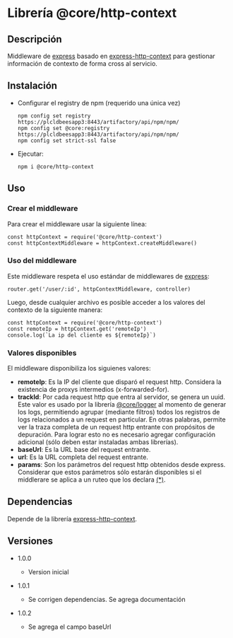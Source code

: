 # Librería @core/http-context

## Descripción
Middleware de [express](https://expressjs.com/) basado en [express-http-context](https://github.com/skonves/express-http-context#express-http-context) para gestionar información de contexto de forma cross al servicio.

## Instalación

* Configurar el registry de npm (requerido una única vez)
    ```
    npm config set registry https://plcldbeesapp3:8443/artifactory/api/npm/npm/
    npm config set @core:registry https://plcldbeesapp3:8443/artifactory/api/npm/npm/
    npm config set strict-ssl false
    ```

* Ejecutar:

    ```
    npm i @core/http-context
    ```    

## Uso
### Crear el middleware
Para crear el middleware usar la siguiente línea:

    const httpContext = require('@core/http-context')
    const httpContextMiddleware = httpContext.createMiddleware()

### Uso del middleware
Este middleware respeta el uso estándar de middlewares de [express](https://expressjs.com/en/guide/using-middleware.html):

    router.get('/user/:id', httpContextMiddleware, controller)

Luego, desde cualquier archivo es posible acceder a los valores del contexto de la siguiente manera:

    const httpContext = require('@core/http-context')
    const remoteIp = httpContext.get('remoteIp')
    console.log(`La ip del cliente es ${remoteIp}`)

### Valores disponibles
El middleware disponibiliza los siguienes valores:
* **remoteIp**: Es la IP del cliente que disparó el request http. Considera la existencia de proxys intermedios (x-forwarded-for).
* **trackId**: Por cada request http que entra al servidor, se genera un uuid. Este valor es usado por la librería [@core/logger](https://bitbucket.personal.corp:8443/projects/CORE/repos/logger) al momento de generar los logs, permitiendo agrupar (mediante filtros) todos los registros de logs relacionados a un request en particular. En otras palabras, permite ver la traza completa de un request http entrante con propósitos de depuración. Para lograr esto no es necesario agregar configuración adicional (sólo deben estar instaladas ambas librerías).
* **baseUrl**: Es la URL base del request entrante.
* **url**: Es la URL completa del request entrante.
* **params**: Son los parámetros del request http obtenidos desde express. Considerar que estos parámetros sólo estarán disponibles si el middlerare se aplica a un ruteo que los declara [(*)](https://github.com/expressjs/express/issues/3177).

## Dependencias
Depende de la librería [express-http-context](https://github.com/skonves/express-http-context#express-http-context).

## Versiones

* 1.0.0
    - Version inicial

* 1.0.1
    - Se corrigen dependencias. Se agrega documentación

* 1.0.2
    - Se agrega el campo baseUrl